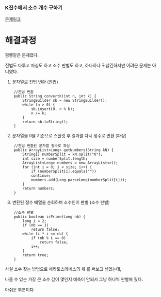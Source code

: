 ### K진수에서 소수 개수 구하기
[문제링크](https://school.programmers.co.kr/learn/courses/30/lessons/92335)

# 해결과정

짬뽕같은 문제였다. 

진법도 다루고 파싱도 하고 소수 판별도 하고, 하나하나 귀찮긴하지만 어려운 문제는 아니였다.

1. 문자열로 진법 변환 (진법)
```
	//진법 변환
	public String convertK(int n, int k) {
		StringBuilder sb = new StringBuilder();
		while (n > 0) {
			sb.insert(0, n % k);
			n /= k;
		}
		return sb.toString();
	}
```

2. 문자열을 0을 기준으로 스플릿 후 결과를 다시 정수로 변환  (파싱)
```
	//진법 변환된 문자열 정수로 파싱
	public ArrayList<Long> getNumbers(String kN) {
		String[] numberSplit = kN.split("0");
		int size = numberSplit.length;
		ArrayList<Long> numbers = new ArrayList<>();
		for (int i = 0; i < size; i++) {
			if (numberSplit[i].equals(""))
			continue;
			numbers.add(Long.parseLong(numberSplit[i]));
		}
		return numbers;
	}
```

3. 변환된 정수 배열을 순회하며 소수인지 판별 (소수 판별)
```
	//소수 판별
	public boolean isPrime(Long nb) {
		long i = 2;
		if (nb == 1)
			return false;
		while (i * i <= nb) {
			if (nb % i == 0)
				return false;
			i++;
		}
		return true;
	}
```

사실 소수 찾는 방법으로 에라토스테네스의 체 를 써보고 싶었는데,

나올 수 있는 가장 큰 소수 값이 몇인지 예측이 안되서 그냥 하나씩 판별해 줬다.

아쉬운 부분이다.
